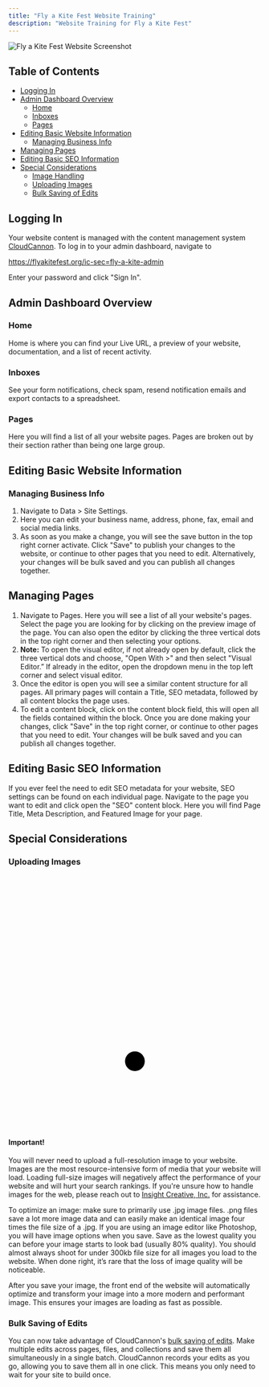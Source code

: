 ```yaml
---
title: "Fly a Kite Fest Website Training"
description: "Website Training for Fly a Kite Fest"
---
```


![Fly a Kite Fest Website Screenshot](/images/fly-a-kite-fest-website-screenshot.jpg)

<h2>Table of Contents</h2>

- [Logging In](#logging-in)
- [Admin Dashboard Overview](#admin-dashboard-overview)
  - [Home](#home)
  - [Inboxes](#inboxes)
  - [Pages](#pages)
- [Editing Basic Website Information](#editing-basic-website-information)
  - [Managing Business Info](#managing-business-info)
- [Managing Pages](#managing-pages)
- [Editing Basic SEO Information](#editing-basic-seo-information)
- [Special Considerations](#special-considerations)
  - [Image Handling](#image-handling)
  - [Uploading Images](#uploading-images)
  - [Bulk Saving of Edits](#bulk-saving-of-edits)

## Logging In

Your website content is managed with the content management system <a href="https://cloudcannon.com/" target="_blank" rel="noreferrer" class="external">CloudCannon</a>. To log in to your admin dashboard, navigate to

<a href="https://flyakitefest.org/ic-sec=fly-a-kite-admin" target="_blank" rel="noopener noreferrer" class="external">https://flyakitefest.org/ic-sec=fly-a-kite-admin</a>

Enter your password and click "Sign In".

## Admin Dashboard Overview

### Home

Home is where you can find your Live URL, a preview of your website, documentation, and a list of recent activity.

### Inboxes

See your form notifications, check spam, resend notification emails and export contacts to a spreadsheet.

### Pages

Here you will find a list of all your website pages. Pages are broken out by their section rather than being one large group.

## Editing Basic Website Information

### Managing Business Info

1. Navigate to Data > Site Settings.
2. Here you can edit your business name, address, phone, fax, email and social media links.
3. As soon as you make a change, you will see the save button in the top right corner activate. Click "Save" to publish your changes to the website, or continue to other pages that you need to edit. Alternatively, your changes will be bulk saved and you can publish all changes together.

## Managing Pages

1. Navigate to Pages. Here you will see a list of all your website's pages. Select the page you are looking for by clicking on the preview image of the page. You can also open the editor by clicking the three vertical dots in the top right corner and then selecting your options.
2. **Note:** To open the visual editor, if not already open by default, click the three vertical dots and choose, "Open With >" and then select "Visual Editor.” If already in the editor, open the dropdown menu in the top left corner and select visual editor.
3. Once the editor is open you will see a similar content structure for all pages. All primary pages will contain a Title, SEO metadata, followed by all content blocks the page uses. 
4. To edit a content block, click on the content block field, this will open all the fields contained within the block. Once you are done making your changes, click "Save" in the top right corner, or continue to other pages that you need to edit. Your changes will be bulk saved and you can publish all changes together.

## Editing Basic SEO Information

If you ever feel the need to edit SEO metadata for your website, SEO settings can be found on each individual page. Navigate to the page you want to edit and click open the "SEO" content block. Here you will find Page Title, Meta Description, and Featured Image for your page.

## Special Considerations

### Uploading Images

<div class="warning">
<div class="warning__svg-wrapper">
    <svg xmlns="http://www.w3.org/2000/svg" viewBox="0 0 512 512"><title>ionicons-v5-r</title><path d="M85.57,446.25H426.43a32,32,0,0,0,28.17-47.17L284.18,82.58c-12.09-22.44-44.27-22.44-56.36,0L57.4,399.08A32,32,0,0,0,85.57,446.25Z" style="fill:none;stroke-linecap:round;stroke-linejoin:round;stroke-width:32px"/><path d="M250.26,195.39l5.74,122,5.73-121.95a5.74,5.74,0,0,0-5.79-6h0A5.74,5.74,0,0,0,250.26,195.39Z" style="fill:none;stroke-linecap:round;stroke-linejoin:round;stroke-width:32px"/><path d="M256,397.25a20,20,0,1,1,20-20A20,20,0,0,1,256,397.25Z"/></svg>
</div>
<h4>Important!</h4>

You will never need to upload a full-resolution image to your website. Images are the most resource-intensive form of media that your website will load. Loading full-size images will negatively affect the performance of your website and will hurt your search rankings. If you're unsure how to handle images for the web, please reach out to <a href="https://insightcreative.com/contact/" target="_blank" rel="noopener noreferrer" class="external">Insight Creative, Inc.</a> for assistance.

To optimize an image: make sure to primarily use .jpg image files. .png files save a lot more image data and can easily make an identical image four times the file size of a .jpg. If you are using an image editor like Photoshop, you will have image options when you save. Save as the lowest quality you can before your image starts to look bad (usually 80% quality). You should almost always shoot for under 300kb file size for all images you load to the website. When done right, it’s rare that the loss of image quality will be noticeable.

After you save your image, the front end of the website will automatically optimize and transform your image into a more modern and performant image. This ensures your images are loading as fast as possible.

</div>

### Bulk Saving of Edits

You can now take advantage of CloudCannon's <a href="https://cloudcannon.com/blog/saving-time-our-new-editor-improvements/" target="_blank" rel="noopener noreferrer nofollower">bulk saving of edits</a>. Make multiple edits across pages, files, and collections and save them all simultaneously in a single batch. CloudCannon records your edits as you go, allowing you to save them all in one click. This means you only need to wait for your site to build once.
